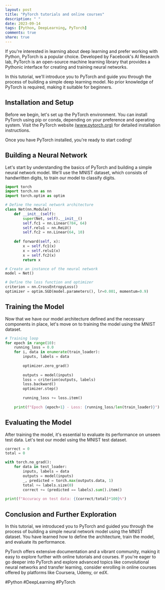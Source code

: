 ```yaml
---
layout: post
title: "PyTorch tutorials and online courses"
description: " "
date: 2023-09-14
tags: [Python, DeepLearning, PyTorch]
comments: true
share: true
---
```


If you're interested in learning about deep learning and prefer working with Python, PyTorch is a popular choice. Developed by Facebook's AI Research lab, PyTorch is an open-source machine learning library that provides a Pythonic interface for creating and training neural networks.

In this tutorial, we'll introduce you to PyTorch and guide you through the process of building a simple deep learning model. No prior knowledge of PyTorch is required, making it suitable for beginners.

## Installation and Setup

Before we begin, let's set up the PyTorch environment. You can install PyTorch using pip or conda, depending on your preference and operating system. Visit the PyTorch website [(www.pytorch.org)](www.pytorch.org) for detailed installation instructions.

Once you have PyTorch installed, you're ready to start coding!

## Building a Neural Network

Let's start by understanding the basics of PyTorch and building a simple neural network model. We'll use the MNIST dataset, which consists of handwritten digits, to train our model to classify digits.

```python
import torch
import torch.nn as nn
import torch.optim as optim

# Define the neural network architecture
class Net(nn.Module):
    def __init__(self):
        super(Net, self).__init__()
        self.fc1 = nn.Linear(784, 64)
        self.relu1 = nn.ReLU()
        self.fc2 = nn.Linear(64, 10)
        
    def forward(self, x):
        x = self.fc1(x)
        x = self.relu1(x)
        x = self.fc2(x)
        return x

# Create an instance of the neural network
model = Net()

# Define the loss function and optimizer
criterion = nn.CrossEntropyLoss()
optimizer = optim.SGD(model.parameters(), lr=0.001, momentum=0.9)
```

## Training the Model

Now that we have our model architecture defined and the necessary components in place, let's move on to training the model using the MNIST dataset.

```python
# Training loop
for epoch in range(10):
    running_loss = 0.0
    for i, data in enumerate(train_loader):
        inputs, labels = data
        
        optimizer.zero_grad()
        
        outputs = model(inputs)
        loss = criterion(outputs, labels)
        loss.backward()
        optimizer.step()
        
        running_loss += loss.item()
        
    print(f"Epoch {epoch+1} - Loss: {running_loss/len(train_loader)}")
```

## Evaluating the Model

After training the model, it's essential to evaluate its performance on unseen test data. Let's test our model using the MNIST test dataset.

```python
correct = 0
total = 0

with torch.no_grad():
    for data in test_loader:
        inputs, labels = data
        outputs = model(inputs)
        _, predicted = torch.max(outputs.data, 1)
        total += labels.size(0)
        correct += (predicted == labels).sum().item()
        
print(f"Accuracy on test data: {(correct/total)*100}%")
```

## Conclusion and Further Exploration

In this tutorial, we introduced you to PyTorch and guided you through the process of building a simple neural network model using the MNIST dataset. You have learned how to define the architecture, train the model, and evaluate its performance.

PyTorch offers extensive documentation and a vibrant community, making it easy to explore further with online tutorials and courses. If you're eager to go deeper into PyTorch and explore advanced topics like convolutional neural networks and transfer learning, consider enrolling in online courses offered by platforms like Coursera, Udemy, or edX.

#Python #DeepLearning #PyTorch